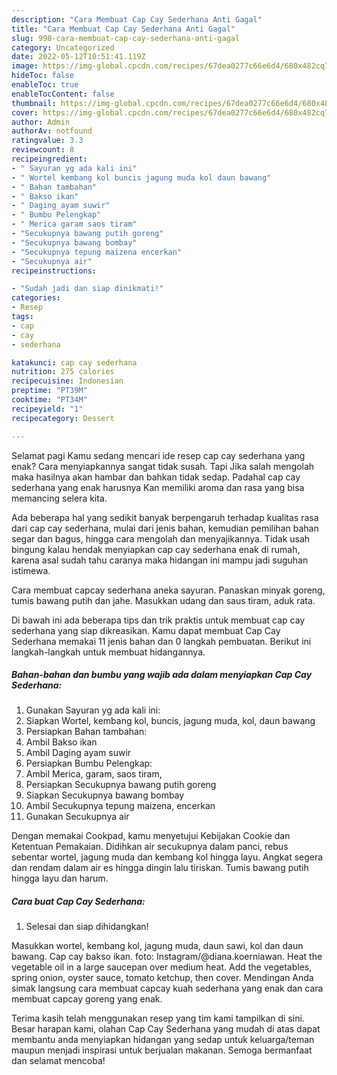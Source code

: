 ```yaml
---
description: "Cara Membuat Cap Cay Sederhana Anti Gagal"
title: "Cara Membuat Cap Cay Sederhana Anti Gagal"
slug: 998-cara-membuat-cap-cay-sederhana-anti-gagal
category: Uncategorized
date: 2022-05-12T10:51:41.119Z
image: https://img-global.cpcdn.com/recipes/67dea0277c66e6d4/680x482cq70/cap-cay-sederhana-foto-resep-utama.jpg
hideToc: false
enableToc: true
enableTocContent: false
thumbnail: https://img-global.cpcdn.com/recipes/67dea0277c66e6d4/680x482cq70/cap-cay-sederhana-foto-resep-utama.jpg
cover: https://img-global.cpcdn.com/recipes/67dea0277c66e6d4/680x482cq70/cap-cay-sederhana-foto-resep-utama.jpg
author: Admin
authorAv: notfound
ratingvalue: 3.3
reviewcount: 8
recipeingredient:
- " Sayuran yg ada kali ini"
- " Wortel kembang kol buncis jagung muda kol daun bawang"
- " Bahan tambahan"
- " Bakso ikan"
- " Daging ayam suwir"
- " Bumbu Pelengkap"
- " Merica garam saos tiram"
- "Secukupnya bawang putih goreng"
- "Secukupnya bawang bombay"
- "Secukupnya tepung maizena encerkan"
- "Secukupnya air"
recipeinstructions:

- "Sudah jadi dan siap dinikmati!"
categories:
- Resep
tags:
- cap
- cay
- sederhana

katakunci: cap cay sederhana 
nutrition: 275 calories
recipecuisine: Indonesian
preptime: "PT39M"
cooktime: "PT34M"
recipeyield: "1"
recipecategory: Dessert

---
```



Selamat pagi Kamu sedang mencari ide resep cap cay sederhana yang enak? Cara menyiapkannya sangat tidak susah. Tapi Jika salah mengolah maka hasilnya akan hambar dan bahkan tidak sedap. Padahal cap cay sederhana yang enak harusnya Kan memiliki aroma dan rasa yang bisa memancing selera kita.


Ada beberapa hal yang sedikit banyak berpengaruh terhadap kualitas rasa dari cap cay sederhana, mulai dari jenis bahan, kemudian pemilihan bahan segar dan bagus, hingga cara mengolah dan menyajikannya. Tidak usah bingung kalau hendak menyiapkan cap cay sederhana enak di rumah, karena asal sudah tahu caranya maka hidangan ini mampu jadi suguhan istimewa.

Cara membuat capcay sederhana aneka sayuran. Panaskan minyak goreng, tumis bawang putih dan jahe. Masukkan udang dan saus tiram, aduk rata.


Di bawah ini ada beberapa tips dan trik praktis untuk membuat cap cay sederhana yang siap dikreasikan. Kamu dapat membuat Cap Cay Sederhana memakai 11 jenis bahan dan 0 langkah pembuatan. Berikut ini langkah-langkah untuk membuat hidangannya.

<!--inarticleads1-->

##### Bahan-bahan dan bumbu yang wajib ada dalam menyiapkan Cap Cay Sederhana:

1. Gunakan  Sayuran yg ada kali ini:
1. Siapkan  Wortel, kembang kol, buncis, jagung muda, kol, daun bawang
1. Persiapkan  Bahan tambahan:
1. Ambil  Bakso ikan
1. Ambil  Daging ayam suwir
1. Persiapkan  Bumbu Pelengkap:
1. Ambil  Merica, garam, saos tiram,
1. Persiapkan Secukupnya bawang putih goreng
1. Siapkan Secukupnya bawang bombay
1. Ambil Secukupnya tepung maizena, encerkan
1. Gunakan Secukupnya air


Dengan memakai Cookpad, kamu menyetujui Kebijakan Cookie dan Ketentuan Pemakaian. Didihkan air secukupnya dalam panci, rebus sebentar wortel, jagung muda dan kembang kol hingga layu. Angkat segera dan rendam dalam air es hingga dingin lalu tiriskan. Tumis bawang putih hingga layu dan harum. 

<!--inarticleads2-->

##### Cara buat Cap Cay Sederhana:


1. Selesai dan siap dihidangkan!

Masukkan wortel, kembang kol, jagung muda, daun sawi, kol dan daun bawang. Cap cay bakso ikan. foto: Instagram/@diana.koerniawan. Heat the vegetable oil in a large saucepan over medium heat. Add the vegetables, spring onion, oyster sauce, tomato ketchup, then cover. Mendingan Anda simak langsung cara membuat capcay kuah sederhana yang enak dan cara membuat capcay goreng yang enak. 

Terima kasih telah menggunakan resep yang tim kami tampilkan di sini. Besar harapan kami, olahan Cap Cay Sederhana yang mudah di atas dapat membantu anda menyiapkan hidangan yang sedap untuk keluarga/teman maupun menjadi inspirasi untuk berjualan makanan. Semoga bermanfaat dan selamat mencoba!
